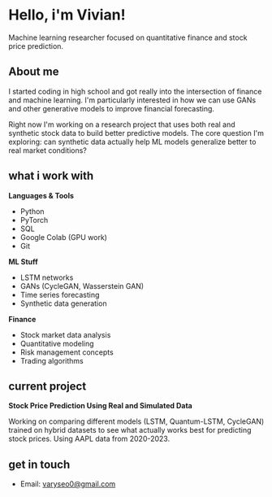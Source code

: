 # Hello, i'm Vivian!

Machine learning researcher focused on quantitative finance and stock price prediction.

## About me

I started coding in high school and got really into the intersection of finance and machine learning. I'm particularly interested in how we can use GANs and other generative models to improve financial forecasting.

Right now I'm working on a research project that uses both real and synthetic stock data to build better predictive models. The core question I'm exploring: can synthetic data actually help ML models generalize better to real market conditions?

## what i work with

**Languages & Tools**
- Python
- PyTorch
- SQL
- Google Colab (GPU work)
- Git

**ML Stuff**
- LSTM networks
- GANs (CycleGAN, Wasserstein GAN)
- Time series forecasting
- Synthetic data generation

**Finance**
- Stock market data analysis
- Quantitative modeling
- Risk management concepts
- Trading algorithms

## current project

**Stock Price Prediction Using Real and Simulated Data**

Working on comparing different models (LSTM, Quantum-LSTM, CycleGAN) trained on hybrid datasets to see what actually works best for predicting stock prices. Using AAPL data from 2020-2023.

## get in touch

- Email: varyseo0@gmail.com
